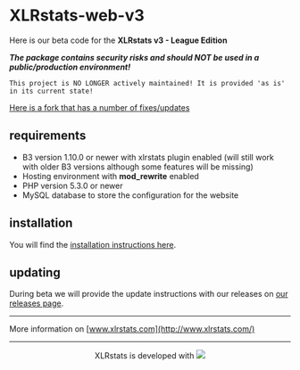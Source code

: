 # XLRstats-web-v3

Here is our beta code for the **XLRstats v3 - League Edition**

***The package contains security risks and should NOT be used in a public/production environment!***

```
This project is NO LONGER actively maintained! It is provided 'as is' in its current state!
```

[Here is a fork that has a number of fixes/updates](https://github.com/LandGame/xlrstats-web-v3)

## requirements

* B3 version 1.10.0 or newer with xlrstats plugin enabled (will still work with older B3 versions although some features will be missing)
* Hosting environment with __mod_rewrite__ enabled
* PHP version 5.3.0 or newer
* MySQL database to store the configuration for the website

## installation

You will find the [installation instructions here](https://github.com/XLRstats/xlrstats-web-v3/blob/master/INSTALL.md).

## updating

During beta we will provide the update instructions with our releases on [our releases page](https://github.com/XLRstats/xlrstats-web-v3/releases).

----
More information on [www.xlrstats.com](http://www.xlrstats.com/)

----
<p style="text-align:center">XLRstats is developed with <a href="https://www.jetbrains.com/phpstorm/" target = "_blank"><img src="http://www.xlrstats.com/xlrstats_home/img/phpstorm.svg"></a>
</p>


